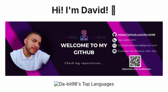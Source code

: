 <div align="center">
<h1 align="center"> Hi! I'm David! 👋</h1>

![Texto alternativo](images/Gallery.png)

![Da-bit98's Top Languages](https://github-readme-stats.vercel.app/api/top-langs/?username=Da-bit98&theme=dracula&show_icons=true&hide_border=true&layout=compact)

<!--
**Da-bit98/Da-bit98** is a ✨ _special_ ✨ repository because its `README.md` (this file) appears on your GitHub profile.

Here are some ideas to get you started:

- 🔭 I’m currently working on ...
- 🌱 I’m currently learning ...
- 👯 I’m looking to collaborate on ...
- 🤔 I’m looking for help with ...
- 💬 Ask me about ...
- 📫 How to reach me: ...
- 😄 Pronouns: ...
- ⚡ Fun fact: ...
-->
